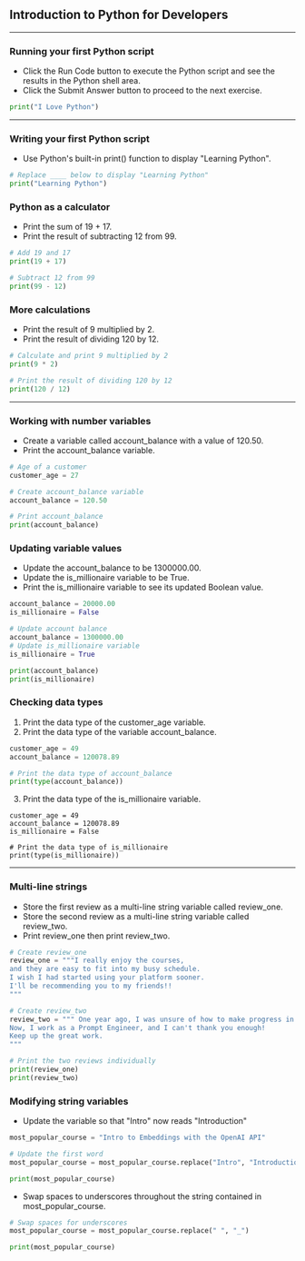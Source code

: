 ## Introduction to Python for Developers
---
### Running your first Python script
* Click the Run Code button to execute the Python script and see the results in the Python shell area.
* Click the Submit Answer button to proceed to the next exercise.
```python
print("I Love Python")
```
---
### Writing your first Python script
* Use Python's built-in print() function to display "Learning Python".
```python
# Replace ____ below to display "Learning Python"
print("Learning Python")
```
### Python as a calculator
* Print the sum of 19 + 17.
* Print the result of subtracting 12 from 99.
```python
# Add 19 and 17
print(19 + 17)

# Subtract 12 from 99
print(99 - 12)
```
### More calculations
* Print the result of 9 multiplied by 2.
* Print the result of dividing 120 by 12.
```python
# Calculate and print 9 multiplied by 2
print(9 * 2)

# Print the result of dividing 120 by 12
print(120 / 12)
```
---
### Working with number variables
* Create a variable called account_balance with a value of 120.50.
* Print the account_balance variable.
```python
# Age of a customer
customer_age = 27

# Create account_balance variable
account_balance = 120.50

# Print account_balance
print(account_balance)
```
### Updating variable values
* Update the account_balance to be 1300000.00.
* Update the is_millionaire variable to be True.
* Print the is_millionaire variable to see its updated Boolean value.
```python
account_balance = 20000.00
is_millionaire = False

# Update account balance
account_balance = 1300000.00
# Update is_millionaire variable
is_millionaire = True

print(account_balance)
print(is_millionaire)
```
### Checking data types
1. Print the data type of the customer_age variable.
2. Print the data type of the variable account_balance.
```python
customer_age = 49
account_balance = 120078.89

# Print the data type of account_balance
print(type(account_balance))
```
3. Print the data type of the is_millionaire variable.
```pyyhon
customer_age = 49
account_balance = 120078.89
is_millionaire = False

# Print the data type of is_millionaire
print(type(is_millionaire))
```
---
### Multi-line strings
* Store the first review as a multi-line string variable called review_one.
* Store the second review as a multi-line string variable called review_two.
* Print review_one then print review_two.
```python
# Create review_one
review_one = """I really enjoy the courses,
and they are easy to fit into my busy schedule. 
I wish I had started using your platform sooner.
I'll be recommending you to my friends!!
"""

# Create review_two
review_two = """ One year ago, I was unsure of how to make progress in my career. 
Now, I work as a Prompt Engineer, and I can't thank you enough! 
Keep up the great work.
"""

# Print the two reviews individually
print(review_one)
print(review_two)
```
### Modifying string variables
* Update the variable so that "Intro" now reads "Introduction"
```python
most_popular_course = "Intro to Embeddings with the OpenAI API"

# Update the first word
most_popular_course = most_popular_course.replace("Intro", "Introduction")

print(most_popular_course)
```
* Swap spaces to underscores throughout the string contained in most_popular_course.
```python
# Swap spaces for underscores
most_popular_course = most_popular_course.replace(" ", "_")

print(most_popular_course)
```
